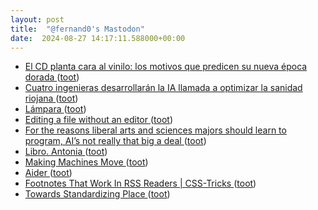 ```yaml
---
layout: post
title:  "@fernand0's Mastodon"
date:  2024-08-27 14:17:11.588000+00:00
---
```

*  [El CD planta cara al vinilo: los motivos que predicen su nueva época dorada ](https://www.epe.es/es/cultura/20240813/cd-planta-cara-vinilo-motivos-10691843) ([toot](https://mastodon.social/@fernand0/113034410820704017))
*  [Cuatro ingenieras desarrollarán la IA llamada a optimizar la sanidad riojana ](https://nuevecuatrouno.com/2024/08/14/salud-incorporacion-ingenieras-inteligencia-artificial-mejora-calidad-asistencial) ([toot](https://mastodon.social/@fernand0/113034226244618444))
*  [Lámpara ](https://www.flickr.com/photos/fernand0/53931841407) ([toot](https://mastodon.social/@fernand0/113034125376308923))
*  [Editing a file without an editor ](https://www.johndcook.com/blog/2024/08/11/editing-without-an-editor) ([toot](https://mastodon.social/@fernand0/113033898510264822))
*  [For the reasons liberal arts and sciences majors should learn to program, AI’s not really that big a deal ](https://computinged.wordpress.com/2024/08/05/all-the-reasons-for-liberal-arts-and-sciences-majors-to-learn-to-program-ais-not-really-that-big-a-deal) ([toot](https://mastodon.social/@fernand0/113033839739425526))
*  [Libro. Antonia ](https://fotografiasenmovimiento.wordpress.com/2024/08/27/libro-antonia) ([toot](https://mastodon.social/@fernand0/113033770611539020))
*  [Making Machines Move ](https://fly.io/blog/machine-migrations) ([toot](https://mastodon.social/@fernand0/113033494072841906))
*  [Aider ](https://simonwillison.net/2024/Jul/31/aider/#atom-everythin) ([toot](https://mastodon.social/@fernand0/113033297240207755))
*  [Footnotes That Work In RSS Readers \| CSS-Tricks ](https://css-tricks.com/footnotes-that-work-in-rss-readers) ([toot](https://mastodon.social/@fernand0/113032983057847919))
*  [Towards Standardizing Place ](https://www.dbreunig.com/2024/07/31/towards-standardizing-place.htm) ([toot](https://mastodon.social/@fernand0/113032837921799611))
